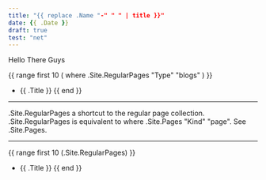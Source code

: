 ```yaml
---
title: "{{ replace .Name "-" " " | title }}"
date: {{ .Date }}
draft: true
test: "net"
---
```


Hello There
Guys

{{ range first 10 ( where .Site.RegularPages "Type" "blogs" ) }}

- {{ .Title }}
  {{ end }}

---

.Site.RegularPages
a shortcut to the regular page collection. .Site.RegularPages is equivalent to where .Site.Pages "Kind" "page". See .Site.Pages.

---

{{ range first 10 (.Site.RegularPages) }}

- {{ .Title }}
  {{ end }}
